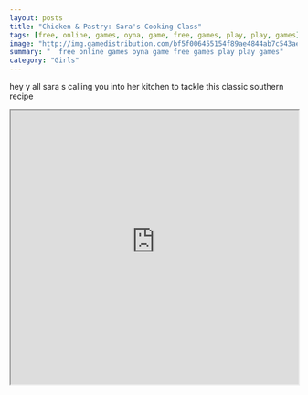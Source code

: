 ```yaml
---
layout: posts
title: "Chicken & Pastry: Sara's Cooking Class"
tags: [free, online, games, oyna, game, free, games, play, play, games]
image: "http://img.gamedistribution.com/bf5f006455154f89ae4844ab7c543ae7.jpg"
summary: "  free online games oyna game free games play play games"
category: "Girls"
---
```


hey y all sara s calling you into her kitchen to tackle this classic southern recipe

<iframe width="100%" height="480px;" src="http://flash.gamedistribution.com?game=bf5f006455154f89ae4844ab7c543ae7"></iframe>